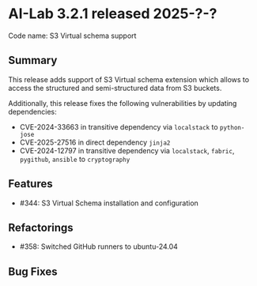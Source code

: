 # AI-Lab 3.2.1 released 2025-?-?

Code name: S3 Virtual schema support

## Summary

This release adds support of S3 Virtual schema extension which allows to access 
the structured and semi-structured data from S3 buckets.

Additionally, this release fixes the following vulnerabilities by updating dependencies:
* CVE-2024-33663 in transitive dependency via `localstack` to `python-jose`
* CVE-2025-27516 in direct dependency `jinja2`
* CVE-2024-12797 in transitive dependency via `localstack`, `fabric`, `pygithub`, `ansible` to `cryptography`

## Features

* #344: S3 Virtual Schema installation and configuration

## Refactorings

* #358: Switched GitHub runners to ubuntu-24.04

## Bug Fixes

